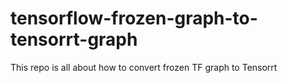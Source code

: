 # tensorflow-frozen-graph-to-tensorrt-graph
This repo is all about how to convert frozen TF graph to Tensorrt
